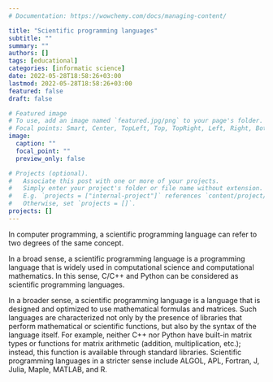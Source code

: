 ```yaml
---
# Documentation: https://wowchemy.com/docs/managing-content/

title: "Scientific programming languages"
subtitle: ""
summary: ""
authors: []
tags: [educational]
categories: [informatic science]
date: 2022-05-28T18:58:26+03:00
lastmod: 2022-05-28T18:58:26+03:00
featured: false
draft: false

# Featured image
# To use, add an image named `featured.jpg/png` to your page's folder.
# Focal points: Smart, Center, TopLeft, Top, TopRight, Left, Right, BottomLeft, Bottom, BottomRight.
image:
  caption: ""
  focal_point: ""
  preview_only: false

# Projects (optional).
#   Associate this post with one or more of your projects.
#   Simply enter your project's folder or file name without extension.
#   E.g. `projects = ["internal-project"]` references `content/project/deep-learning/index.md`.
#   Otherwise, set `projects = []`.
projects: []
---
```


In computer programming, a scientific programming language can refer to two degrees of the same concept.

In a broad sense, a scientific programming language is a programming language that is widely used in computational science and computational mathematics. In this sense, C/C++ and Python can be considered as scientific programming languages.

In a broader sense, a scientific programming language is a language that is designed and optimized to use mathematical formulas and matrices. Such languages are characterized not only by the presence of libraries that perform mathematical or scientific functions, but also by the syntax of the language itself. For example, neither C++ nor Python have built-in matrix types or functions for matrix arithmetic (addition, multiplication, etc.); instead, this function is available through standard libraries. Scientific programming languages in a stricter sense include ALGOL, APL, Fortran, J, Julia, Maple, MATLAB, and R.
